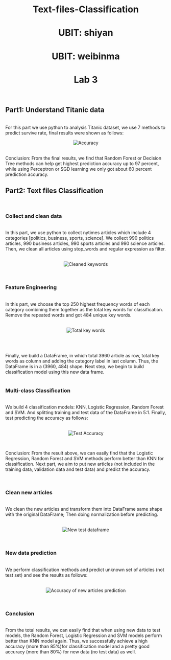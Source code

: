 <h1 align="center"> Text-files-Classification</h1>
<h1 align="center"> UBIT: shiyan</h1>
<h1 align="center"> UBIT: weibinma</h1>
<h1 align="center"> Lab 3</h1>

<br />

## Part1: Understand Titanic data
<br />
For this part we use python to analysis Titanic dataset, we use 7 methods to predict survive rate, final results were shown as follows:

<p align="center">
  <img src = "https://github.com/weibinma/Data_Intensive_Computing-lab3/blob/master/predction%20accuracy.jpg" alt = "Accuracy"/>
</p>

<br />
Conclusion: From the final results, we find that Random Forest or Decision Tree methods can help get highest prediction accuracy up to 97 percent, while using Perceptron or SGD learning we only got about 60 percent prediction accuracy.

## Part2: Text files Classification
<br />

### Collect and clean data
<br />
In this part, we use python to collect nytimes articles which include 4 categories [politics, business, sports, science]. We collect 990 politics articles, 990 business articles, 990 sports articles and 990 science articles. Then, we clean all articles using stop_words and regular expression as filter. 
<br />
<br />

<p align="center">
  <img src = "https://github.com/weibinma/Data_Intensive_Computing-lab3/blob/master/text%20files%20classification%20image/top%20key%20words.png" alt = "Cleaned keywords"/>
</p>

<br />

### Feature Engineering
<br />
In this part, we choose the top 250 highest frequency words of each category combining them together as the total key words for classification. Remove the repeated words and got 484 unique key words.
<br />
<br />

<p align="center">
  <img src = "https://github.com/weibinma/Data_Intensive_Computing-lab3/blob/master/text%20files%20classification%20image/dataframe.png" alt = "Total key words"/>
</p>

<br />
<br />

Finally, we build a DataFrame, in which total 3960 article as row, total key words as column and adding the category label in  last column. Thus, the DataFrame is in a (3960, 484) shape. Next step, we begin to build classification model using this new data frame.
<br />
<br />

### Multi-class Classification
<br />
We build 4 classification models: KNN, Logistic Regression, Random Forest and SVM. And splitting training and test data of the DataFrame in 5:1. Finally, test predicting the accuracy as follows:
<br />
<br />

<p align="center">
  <img src = "https://github.com/weibinma/Data_Intensive_Computing-lab3/blob/master/text%20files%20classification%20image/test%20accuracy.png" alt = "Test Accuracy"/>
</p>

<br />

Conclusion: From the result above, we can easily find that the Logistic Regression, Random Forest and SVM methods perform better than KNN for classification. Next part, we aim to put new articles (not included in the training data, validation data and test data) and predict the accuracy.

<br />

### Clean new articles
<br />
We clean the new articles and transform them into DataFrame same shape with the original DataFrame; Then doing normalization before predicting.
<br />
<br />

<p align="center">
  <img src = "https://github.com/weibinma/Data_Intensive_Computing-lab3/blob/master/text%20files%20classification%20image/dataframe_newtest.png" alt = "New test dataframe"/>
</p>

<br />

### New data prediction
<br />
We perform classification methods and predict unknown set of articles (not test set) and see the results as follows:
<br />
<br />

<p align="center">
  <img src = "https://github.com/weibinma/Data_Intensive_Computing-lab3/blob/master/text%20files%20classification%20image/new%20articles%20test%20acc.png" alt = "Accuracy of new articles prediction"/>
</p>

<br />

### Conclusion 
<br />
From the total results, we can easily find that when using new data to test models, the Random Forest, Logistic Regression and SVM models perform better than KNN model again. Thus, we successfully achieve a high accuracy (more than 85%)for classification model and a pretty good accuracy (more than 80%) for new data (no test data) as well.

